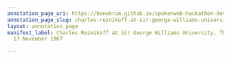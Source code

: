```yaml
---
annotation_page_uri: https://benwbrum.github.io/spokenweb-hackathon-development-noterms/annotations/charles-reznikoff-at-sir-george-williams-university-the-poetry-series-17-november-1967-canvas-1-charles-reznikoff.json
annotation_page_slug: charles-reznikoff-at-sir-george-williams-university-the-poetry-series-17-november-1967-canvas-1-charles-reznikoff
layout: annotation_page
manifest_label: Charles Reznikoff at Sir George Williams University, The Poetry Series,
  17 November 1967

---
```

